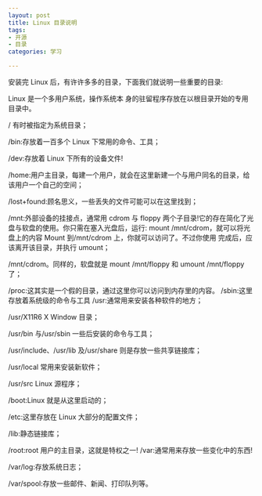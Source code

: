 ```yaml
---
layout: post
title: Linux 目录说明
tags:
- 开源
- 目录
categories: 学习

---
```

安装完 Linux 后，有许许多多的目录，下面我们就说明一些重要的目录:






Linux 是一个多用户系统，操作系统本 身的驻留程序存放在以根目录开始的专用目录中。

/ 有时被指定为系统目录；

/bin:存放着一百多个 Linux 下常用的命令、工具；

/dev:存放着 Linux 下所有的设备文件! 

/home:用户主目录，每建一个用户，就会在这里新建一个与用户同名的目录，给该用户一个自己的空间；

/lost+found:顾名思义，一些丢失的文件可能可以在这里找到；

/mnt:外部设备的挂接点，通常用 cdrom 与 floppy 两个子目录!它的存在简化了光盘与软盘的使用。你只需在塞入光盘后，运行: mount /mnt/cdrom，就可以将光盘上的内容 Mount 到/mnt/cdrom 上，你就可以访问了。不过你使用 完成后，应该离开该目录，并执行 umount；

/mnt/cdrom。同样的，软盘就是 mount /mnt/floppy 和 umount /mnt/floppy 了；

/proc:这其实是一个假的目录，通过这里你可以访问到内存里的内容。 /sbin:这里存放着系统级的命令与工具 /usr:通常用来安装各种软件的地方；

/usr/X11R6 X Window 目录；

/usr/bin 与/usr/sbin 一些后安装的命令与工具；

/usr/include、/usr/lib 及/usr/share 则是存放一些共享链接库；

/usr/local 常用来安装新软件；

/usr/src Linux 源程序；

/boot:Linux 就是从这里启动的；

/etc:这里存放在 Linux 大部分的配置文件；

/lib:静态链接库；

/root:root 用户的主目录，这就是特权之一! /var:通常用来存放一些变化中的东西!

/var/log:存放系统日志；

/var/spool:存放一些邮件、新闻、打印队列等。
